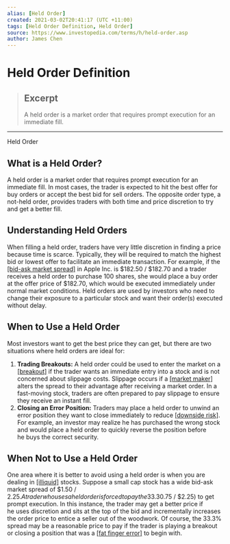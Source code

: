 ```yaml
---
alias: [Held Order]
created: 2021-03-02T20:41:17 (UTC +11:00)
tags: [Held Order Definition, Held Order]
source: https://www.investopedia.com/terms/h/held-order.asp
author: James Chen
---
```


# Held Order Definition

> ## Excerpt
> A held order is a market order that requires prompt execution for an immediate fill.

---

Held Order
## What is a Held Order?

A held order is a market order that requires prompt execution for an immediate fill. In most cases, the trader is expected to hit the best offer for buy orders or accept the best bid for sell orders. The opposite order type, a not-held order, provides traders with both time and price discretion to try and get a better fill.

## Understanding Held Orders

When filling a held order, traders have very little discretion in finding a price because time is scarce. Typically, they will be required to match the highest bid or lowest offer to facilitate an immediate transaction. For example, if the [[bid-ask market spread]](https://www.investopedia.com/terms/b/bid-askspread.asp) in Apple Inc. is $182.50 / $182.70 and a trader receives a held order to purchase 100 shares, she would place a buy order at the offer price of $182.70, which would be executed immediately under normal market conditions. Held orders are used by investors who need to change their exposure to a particular stock and want their order(s) executed without delay.

## When to Use a Held Order

Most investors want to get the best price they can get, but there are two situations where held orders are ideal for:

1.  **Trading Breakouts:** A held order could be used to enter the market on a [[breakout]](https://www.investopedia.com/terms/b/breakout.asp) if the trader wants an immediate entry into a stock and is not concerned about slippage costs. Slippage occurs if a [[market maker]](https://www.investopedia.com/terms/m/marketmaker.asp) alters the spread to their advantage after receiving a market order. In a fast-moving stock, traders are often prepared to pay slippage to ensure they receive an instant fill.
2.  **Closing an Error Position:** Traders may place a held order to unwind an error position they want to close immediately to reduce [[downside risk]](https://www.investopedia.com/terms/d/downsiderisk.asp). For example, an investor may realize he has purchased the wrong stock and would place a held order to quickly reverse the position before he buys the correct security.

## When Not to Use a Held Order

One area where it is better to avoid using a held order is when you are dealing in [[illiquid]](https://www.investopedia.com/terms/i/illiquid.asp) stocks. Suppose a small cap stock has a wide bid-ask market spread of $1.50 / $2.25. A trader who uses a held order is forced to pay the 33.3% spread ($0.75 / $2.25) to get prompt execution. In this instance, the trader may get a better price if he uses discretion and sits at the top of the bid and incrementally increases the order price to entice a seller out of the woodwork. Of course, the 33.3% spread may be a reasonable price to pay if the trader is playing a breakout or closing a position that was a [[fat finger error]](https://www.investopedia.com/terms/f/fat-finger-error.asp) to begin with.
